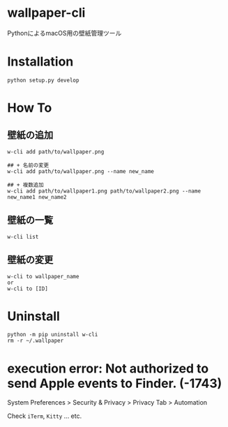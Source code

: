 # wallpaper-cli
PythonによるmacOS用の壁紙管理ツール

# Installation

```
python setup.py develop
```

# How To

## 壁紙の追加

```
w-cli add path/to/wallpaper.png

## + 名前の変更
w-cli add path/to/wallpaper.png --name new_name

## + 複数追加
w-cli add path/to/wallpaper1.png path/to/wallpaper2.png --name new_name1 new_name2
```

## 壁紙の一覧

```
w-cli list
```

## 壁紙の変更

```
w-cli to wallpaper_name
or
w-cli to [ID]
```

# Uninstall

```
python -m pip uninstall w-cli
rm -r ~/.wallpaper
```


# execution error: Not authorized to send Apple events to Finder. (-1743)

System Preferences > Security & Privacy > Privacy Tab > Automation <br>

Check `iTerm`, `Kitty` ... etc.

